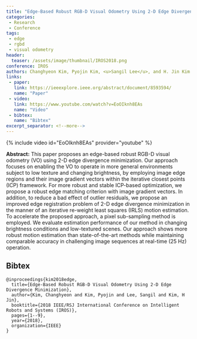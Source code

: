 ```yaml
---
title: "Edge-Based Robust RGB-D Visual Odometry Using 2-D Edge Divergence Minimization"
categories:
 - Research
 - Conference
tags:
 - edge
 - rgbd
 - visual odometry
header:
  teaser: /assets/image/thumbnail/IROS2018.png
conference: IROS
authors: Changhyeon Kim, Pyojin Kim, <u>Sangil Lee</u>, and H. Jin Kim
links: 
 - paper: 
   link: https://ieeexplore.ieee.org/abstract/document/8593594/
   name: "Paper"
 - video:
   link: https://www.youtube.com/watch?v=EoOIknh8EAs
   name: "Video"
 - bibtex: 
   name: "Bibtex"
excerpt_separator: <!--more-->
---
```


{% include video id="EoOIknh8EAs" provider="youtube" %}

**Abstract:** This paper proposes an edge-based robust RGB-D visual odometry (VO) using 2-D edge divergence minimization. Our approach focuses on enabling the VO to operate in more general environments subject to low texture and changing brightness, by employing image edge regions and their image gradient vectors within the iterative closest points (ICP) framework. For more robust and stable ICP-based optimization, we propose a robust edge matching criterion with image gradient vectors. In addition, to reduce a bad effect of outlier residuals, we propose an improved edge registration problem of 2-D edge divergence minimization in the manner of an iterative re-weight least squares (IRLS) motion estimation. To accelerate the proposed approach, a pixel sub-sampling method is employed. We evaluate estimation performance of our method in changing brightness conditions and low-textured scenes. Our approach shows more robust motion estimation than state-of-the-art methods while maintaining comparable accuracy in challenging image sequences at real-time (25 Hz) operation.

<!--more-->

## Bibtex <a id="bibtex"></a>
```
@inproceedings{kim2018edge,
  title={Edge-Based Robust RGB-D Visual Odometry Using 2-D Edge Divergence Minimization},
  author={Kim, Changhyeon and Kim, Pyojin and Lee, Sangil and Kim, H Jin},
  booktitle={2018 IEEE/RSJ International Conference on Intelligent Robots and Systems (IROS)},
  pages={1--9},
  year={2018},
  organization={IEEE}
}
```
